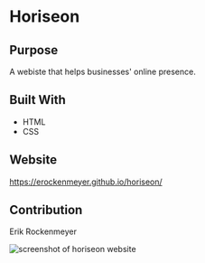 # Horiseon

## Purpose
A webiste that helps businesses' online presence.

## Built With
* HTML
* CSS

## Website 
https://erockenmeyer.github.io/horiseon/

## Contribution
Erik Rockenmeyer

![screenshot of horiseon website](https://user-images.githubusercontent.com/94813971/153721103-1ab1b23f-f90e-4ca9-91ab-0f1c880cd686.png)

